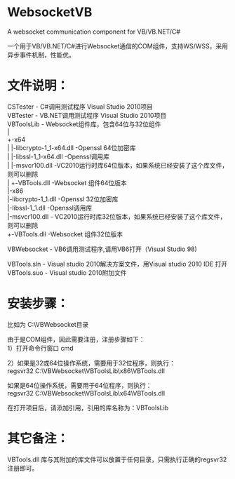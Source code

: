 # WebsocketVB
A websocket communication component for VB/VB.NET/C#

一个用于VB/VB.NET/C#进行Websocket通信的COM组件，支持WS/WSS，采用异步事件机制，性能优。 

# 文件说明：  
CSTester - C#调用测试程序 Visual Studio 2010项目  
VBTester - VB.NET调用测试程序 Visual Studio 2010项目  
VBToolsLib - Websocket组件库，包含64位与32位组件  
  |  
  +-x64  
  |  |-libcrypto-1_1-x64.dll -Openssl 64位加密库  
  |  |-libssl-1_1-x64.dll -Openssl调用库  
  |  |-msvcr100.dll -VC2010运行时库64位版本，如果系统已经安装了这个库文件，则可以删除  
  |  +-VBTools.dll -Websocket 组件64位版本  
  |-x86  
     |-libcrypto-1_1.dll -Openssl 32位加密库  
     |-libssl-1_1.dll -Openssl调用库  
     |-msvcr100.dll - VC2010运行时库32位版本，如果系统已经安装了这个库文件，则可以删除  
     +-VBTools.dll  -Websocket 组件32位版本  
  
VBWebsocket - VB6调用测试程序,请用VB6打开（Visual Studio 98)  
  
VBTools.sln - Visual studio 2010解决方案文件，用Visual studio 2010 IDE 打开  
VBTools.suo - Visual studio 2010附加文件  
  
# 安装步骤： 


比如为 C:\VBWebsocket目录

由于是COM组件，因此需要注册，注册步骤如下：  
1）打开命令行窗口 cmd  

2）如果是32或64位操作系统，需要用于32位程序，则执行：  
regsvr32 C:\VBWebsocket\VBToolsLib\x86\VBTools.dll  

如果是64位操作系统，需要用于64位程序，则执行：  
regsvr32 C:\VBWebsocket\VBToolsLib\x64\VBTools.dll  

在打开项目后，请添加引用，引用的库名称为：VBToolsLib  
  

# 其它备注：  
VBTools.dll 库与其附加的库文件可以放置于任何目录，只需执行正确的regsvr32注册即可。
